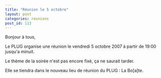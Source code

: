 ```yaml
---
title: "Réunion le 5 octobre"
layout: post
categories: reunions
post_id: 113
---
```

Bonjour à tous,

Le PLUG organise une réunion le vendredi 5 octobre 2007 à partir de 19:00 jusqu'a minuit.

Le thème de la soirée n'est pas encore fixé, ça ne saurait tarder.

Elle se tiendra dans le nouveau lieu de réunion du PLUG : La Bo\[a\]te.
